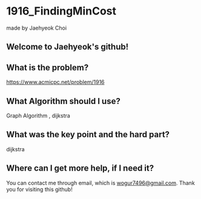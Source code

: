 # 1916_FindingMinCost

made by Jaehyeok Choi

## Welcome to Jaehyeok's github!

## What is the problem?

https://www.acmicpc.net/problem/1916

## What Algorithm should I use?

Graph Algorithm , dijkstra

## What was the key point and the hard part?

dijkstra

## Where can I get more help, if I need it?

You can contact me through email, which is wogur7496@gmail.com.
Thank you for visiting this github!
